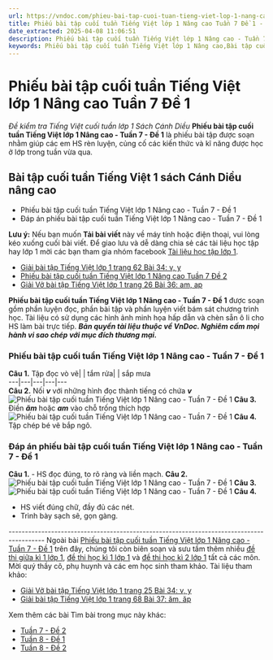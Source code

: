 ```yaml
---
url: https://vndoc.com/phieu-bai-tap-cuoi-tuan-tieng-viet-lop-1-nang-cao-tuan-7-de-1-207315
title: Phiếu bài tập cuối tuần Tiếng Việt lớp 1 Nâng cao Tuần 7 Đề 1 - Đề kiểm tra Tiếng Việt cuối tuần lớp 1 Sách Cánh Diều - VnDoc.com
date_extracted: 2025-04-08 11:06:51
description: Phiếu bài tập cuối tuần Tiếng Việt lớp 1 Nâng cao - Tuần 7 - Đề 1 được biên soạn nhằm giúp các em HS củng cố và rèn luyện các kiến thức Tiếng Việt được học trên lớp. Mời các bạn tham khảo.
keywords: Phiếu bài tập cuối tuần Tiếng Việt lớp 1 Nâng cao,Bài tập cuối tuần,Bài tập cuối tuần Tiếng Việt 1,Phiếu bài tập Tiếng Việt 1,Phiếu bài tập Tiếng Việt cuối tuần lớp 1,Bài tập cuối tuần nâng cao,Phiếu bài tập Tiếng Việt nâng cao,Bài tập cuối tuần Tiếng Việt 1 nâng cao,Bài tập cuối tuần Tiếng Việt 1 sách Cánh Diều nâng cao,Bài tập cuối tuần sách Cánh Diều,Bài tập cuối tuần lớp 1 Cánh Diều
---
```


# Phiếu bài tập cuối tuần Tiếng Việt lớp 1 Nâng cao Tuần 7 Đề 1
 _Đề kiểm tra Tiếng Việt cuối tuần lớp 1 Sách Cánh Diều_
**Phiếu bài tập cuối tuần Tiếng Việt lớp 1 Nâng cao - Tuần 7 - Đề 1** là phiếu bài tập được soạn nhằm giúp các em HS rèn luyện, củng cố các kiến thức và kĩ năng được học ở lớp trong tuần vừa qua.
## Bài tập cuối tuần Tiếng Việt 1  sách Cánh Diều nâng cao
  * Phiếu bài tập cuối tuần Tiếng Việt lớp 1 Nâng cao - Tuần 7 - Đề 1
  * Đáp án phiếu bài tập cuối tuần Tiếng Việt lớp 1 Nâng cao - Tuần 7 - Đề 1

**Lưu ý:** Nếu bạn muốn **Tải bài viết** này về máy tính hoặc điện thoại, vui lòng kéo xuống cuối bài viết.
Để giao lưu và dễ dàng chia sẻ các tài liệu học tập hay lớp 1 mời các bạn tham gia nhóm facebook [Tài liệu học tập lớp 1](</goto?u=aHR0cHM6Ly93d3cuZmFjZWJvb2suY29tL2dyb3Vwcy9UYWkubGlldS5ob2MudGFwLmxvcC4xLlZORE9DLw%3D%3D>).
  * [Giải bài tập Tiếng Việt lớp 1 trang 62 Bài 34: v, y](<https://vndoc.com/giai-vo-bai-tap-tieng-viet-lop-1-trang-23-bai-31-ua-ua-205431>)
  * [Phiếu bài tập cuối tuần Tiếng Việt lớp 1 Nâng cao Tuần 7 Đề 2](<https://vndoc.com/phieu-bai-tap-cuoi-tuan-tieng-viet-lop-1-nang-cao-tuan-7-de-2-207317>)
  * [Giải Vở bài tập Tiếng Việt lớp 1 trang 26 Bài 36: am, ap](<https://vndoc.com/giai-vo-bai-tap-tieng-viet-lop-1-trang-26-bai-36-am-ap-205441>)

**Phiếu bài tập cuối tuần Tiếng Việt lớp 1 Nâng cao - Tuần 7 - Đề 1** được soạn gồm phần luyện đọc, phần bài tập và phần luyện viết bám sát chương trình học. Tài liệu có sử dụng các hình ảnh minh họa hấp dẫn và chèn sẵn ô li cho HS làm bài trực tiếp.
_**Bản quyền tài liệu thuộc về VnDoc. Nghiêm cấm mọi hành vi sao chép với mục đích thương mại.**_
### Phiếu bài tập cuối tuần Tiếng Việt lớp 1 Nâng cao - Tuần 7 - Đề 1
**Câu 1.** Tập đọc
vò vẽ| | tắm rửa| | sắp mưa  
---|---|---|---|---  
**Câu 2.** Nối **_v_** với những hình đọc thành tiếng có chứa **_v_**
![Phiếu bài tập cuối tuần Tiếng Việt lớp 1 Nâng cao - Tuần 7 - Đề 1](https://i.vdoc.vn/data/image/2020/10/22/phieu-bai-tap-cuoi-tuan-tieng-viet-lop-1-nang-cao-sach-canh-dieu-tuan-7-de-1-1.jpg)
**Câu 3.** Điền **_ăm_** hoặc **_am_** vào chỗ trống thích hợp
![Phiếu bài tập cuối tuần Tiếng Việt lớp 1 Nâng cao - Tuần 7 - Đề 1](https://i.vdoc.vn/data/image/2020/10/22/phieu-bai-tap-cuoi-tuan-tieng-viet-lop-1-nang-cao-sach-canh-dieu-tuan-7-de-1-4.jpg)
**Câu 4.** Tập chép
bé vẽ bắp ngô.
### Đáp án phiếu bài tập cuối tuần Tiếng Việt lớp 1 Nâng cao - Tuần 7 - Đề 1
**Câu 1.**
\- HS đọc đúng, to rõ ràng và liền mạch.
**Câu 2.**
![Phiếu bài tập cuối tuần Tiếng Việt lớp 1 Nâng cao - Tuần 7 - Đề 1](https://i.vdoc.vn/data/image/2020/10/22/phieu-bai-tap-cuoi-tuan-tieng-viet-lop-1-nang-cao-sach-canh-dieu-tuan-7-de-1-2.jpg)
**Câu 3.**
![Phiếu bài tập cuối tuần Tiếng Việt lớp 1 Nâng cao - Tuần 7 - Đề 1](https://i.vdoc.vn/data/image/2020/10/22/phieu-bai-tap-cuoi-tuan-tieng-viet-lop-1-nang-cao-sach-canh-dieu-tuan-7-de-1-3.jpg)
**Câu 4.**
  * HS viết đúng chữ, đầy đủ các nét.
  * Trình bày sạch sẽ, gọn gàng.

\-----------------------------------------------------------------------------------------
Ngoài bài [Phiếu bài tập cuối tuần Tiếng Việt lớp 1 Nâng cao - Tuần 7 - Đề 1](<https://vndoc.com/phieu-bai-tap-cuoi-tuan-tieng-viet-lop-1-nang-cao-tuan-7-de-1-207315>) trên đây, chúng tôi còn biên soạn và sưu tầm thêm nhiều [đề thi giữa kì 1 lớp 1](<https://vndoc.com/de-thi-giua-ki-1-lop1>), [đề thi học kì 1 lớp 1](<https://vndoc.com/de-thi-hoc-ki-1-lop1>) và [đề thi học kì 2 lớp 1](<https://vndoc.com/de-thi-hoc-ki-2-lop1>) tất cả các môn. Mời quý thầy cô, phụ huynh và các em học sinh tham khảo.
Tài liệu tham khảo:
  * [Giải Vở bài tập Tiếng Việt lớp 1 trang 25 Bài 34: v, y](<https://vndoc.com/giai-vo-bai-tap-tieng-viet-lop-1-trang-25-bai-34-v-y-205434>)
  * [Giải bài tập Tiếng Việt lớp 1 trang 68 Bài 37: ăm, ăp](<https://vndoc.com/giai-bai-tap-tieng-viet-lop-1-trang-68-bai-37-am-ap-205506>)

Xem thêm các bài Tìm bài trong mục này khác:
  * [Tuần 7 - Đề 2](</phieu-bai-tap-cuoi-tuan-tieng-viet-lop-1-nang-cao-tuan-7-de-2-207317>)
  * [Tuần 8 - Đề 1](</phieu-bai-tap-cuoi-tuan-tieng-viet-lop-1-nang-cao-tuan-8-de-1-221962>)
  * [Tuần 8 - Đề 2](</de-kiem-tra-cuoi-tuan-tieng-viet-lop-1-tuan-8-de-2-148806>)

